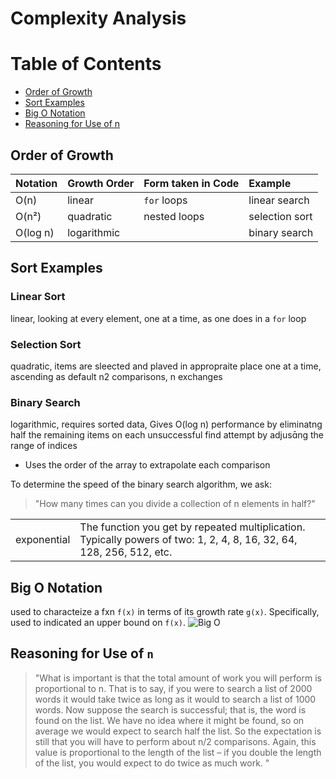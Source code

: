 # Complexity Analysis
# Table of Contents
- [Order of Growth](#order-of-growth)
- [Sort Examples](#sort-examples)
- [Big O Notation](#big-o-notation)
- [Reasoning for Use of n](#reasoning-for-use-of-n)
## Order of Growth
|Notation| Growth Order | Form taken in Code | Example |
| :----- |--------------| :----------------- |:--------|
| O(n)  |linear| `for` loops| linear search|
|O(n²)| quadratic| nested loops| selection sort|
|O(log n)|logarithmic||binary search|
## Sort Examples
### Linear Sort
linear, looking at every element, one at a time, as one does in a `for` loop
### Selection Sort
quadratic, items are sleected and plaved in appropraite place one at a time, ascending as default
n2 comparisons, n exchanges
### Binary Search
logarithmic, requires sorted data, Gives O(log n) performance by eliminatng half the remaining items on each unsuccessful find attempt by adjusng the range of indices
- Uses the order of the array to extrapolate each comparison

To determine the speed of the binary search algorithm, we ask:
>"How many times can you divide a collection of n elements in half?"

| | |
| :- | :- |
| exponential | The function you get by repeated multiplication. Typically powers of two: 1, 2, 4, 8, 16, 32, 64, 128, 256, 512, etc. |



## Big O Notation
used to characteize a fxn `f(x)` in terms of its growth rate `g(x)`. Specifically, used to indicated an upper bound on `f(x)`.
![Big O](https://github.com/user-attachments/assets/571695e0-271a-4d9a-875d-69827067c9da)
## Reasoning for Use of `n`
>"What is important is that the total amount of work
you will perform is proportional to n. That is to say, if you were to search a list of 2000
words it would take twice as long as it would to search a list of 1000 words. Now
suppose the search is successful; that is, the word is found on the list. We have no idea
where it might be found, so on average we would expect to search half the list. So the
expectation is still that you will have to perform about n/2 comparisons. Again, this value
is proportional to the length of the list – if you double the length of the list, you would
expect to do twice as much work. "

